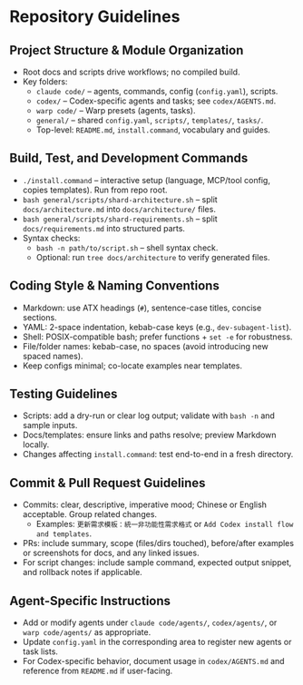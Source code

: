 # Repository Guidelines

## Project Structure & Module Organization
- Root docs and scripts drive workflows; no compiled build.
- Key folders:
  - `claude code/` – agents, commands, config (`config.yaml`), scripts.
  - `codex/` – Codex-specific agents and tasks; see `codex/AGENTS.md`.
  - `warp code/` – Warp presets (agents, tasks).
  - `general/` – shared `config.yaml`, `scripts/`, `templates/`, `tasks/`.
  - Top-level: `README.md`, `install.command`, vocabulary and guides.

## Build, Test, and Development Commands
- `./install.command` – interactive setup (language, MCP/tool config, copies templates). Run from repo root.
- `bash general/scripts/shard-architecture.sh` – split `docs/architecture.md` into `docs/architecture/` files.
- `bash general/scripts/shard-requirements.sh` – split `docs/requirements.md` into structured parts.
- Syntax checks:
  - `bash -n path/to/script.sh` – shell syntax check.
  - Optional: run `tree docs/architecture` to verify generated files.

## Coding Style & Naming Conventions
- Markdown: use ATX headings (`#`), sentence-case titles, concise sections.
- YAML: 2-space indentation, kebab-case keys (e.g., `dev-subagent-list`).
- Shell: POSIX-compatible bash; prefer functions + `set -e` for robustness.
- File/folder names: kebab-case, no spaces (avoid introducing new spaced names).
- Keep configs minimal; co-locate examples near templates.

## Testing Guidelines
- Scripts: add a dry-run or clear log output; validate with `bash -n` and sample inputs.
- Docs/templates: ensure links and paths resolve; preview Markdown locally.
- Changes affecting `install.command`: test end-to-end in a fresh directory.

## Commit & Pull Request Guidelines
- Commits: clear, descriptive, imperative mood; Chinese or English acceptable. Group related changes.
  - Examples: `更新需求模板：統一非功能性需求格式` or `Add Codex install flow and templates`.
- PRs: include summary, scope (files/dirs touched), before/after examples or screenshots for docs, and any linked issues.
- For script changes: include sample command, expected output snippet, and rollback notes if applicable.

## Agent-Specific Instructions
- Add or modify agents under `claude code/agents/`, `codex/agents/`, or `warp code/agents/` as appropriate.
- Update `config.yaml` in the corresponding area to register new agents or task lists.
- For Codex-specific behavior, document usage in `codex/AGENTS.md` and reference from `README.md` if user-facing.


